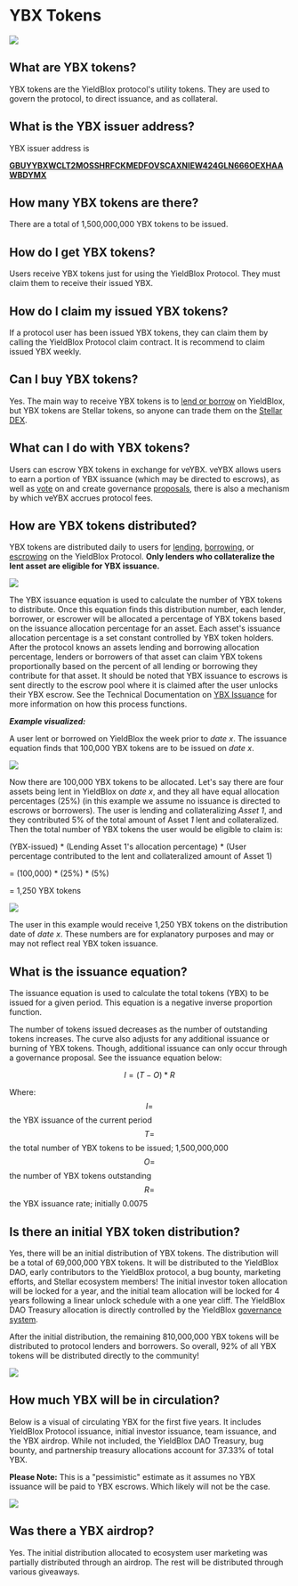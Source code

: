 # YBX Tokens

![](<../../.gitbook/assets/YBX tokens header (1).svg>)

## What are YBX tokens?

YBX tokens are the YieldBlox protocol's utility tokens. They are used to govern the protocol, to direct issuance, and as collateral.

## What is the YBX issuer address?

YBX issuer address is

[**GBUYYBXWCLT2MOSSHRFCKMEDFOVSCAXNIEW424GLN666OEXHAAWBDYMX**](https://stellar.expert/explorer/public/asset/YBX-GBUYYBXWCLT2MOSSHRFCKMEDFOVSCAXNIEW424GLN666OEXHAAWBDYMX)

## How many YBX tokens are there?

There are a total of 1,500,000,000 YBX tokens to be issued.

## How do I get YBX tokens?

Users receive YBX tokens just for using the YieldBlox Protocol. They must claim them to receive their issued YBX.

## How do I claim my issued YBX tokens?

If a protocol user has been issued YBX tokens, they can claim them by calling the YieldBlox Protocol claim contract. It is recommend to claim issued YBX weekly.

## Can I buy YBX tokens?

Yes. The main way to receive YBX tokens is to [lend or borrow](../lending-borrowing/) on YieldBlox, but YBX tokens are Stellar tokens, so anyone can trade them on the [Stellar DEX](https://www.stellar.org/tools?locale=en#trade-on-the-stellar-dex).

## What can I do with YBX tokens?

Users can escrow YBX tokens in exchange for veYBX. veYBX allows users to earn a portion of YBX issuance (which may be directed to escrows), as well as [vote](../governance.md#how-does-voting-work) on and create governance [proposals](../governance.md#how-are-protocol-change-proposals-created), there is also a mechanism by which veYBX accrues protocol fees.

## How are YBX tokens distributed?

YBX tokens are distributed daily to users for [lending](../lending-borrowing/), [borrowing](../lending-borrowing/#how-does-borrowing-work-on-yieldblox), or [escrowing](../escrowing.md) on the YieldBlox Protocol. **Only lenders who collateralize the lent asset are eligible for YBX issuance.**

![](<../../.gitbook/assets/dist scheme @3x.png>)

The YBX issuance equation is used to calculate the number of YBX tokens to distribute. Once this equation finds this distribution number, each lender, borrower, or escrower will be allocated a percentage of YBX tokens based on the issuance allocation percentage for an asset. Each asset's issuance allocation percentage is a set constant controlled by YBX token holders. After the protocol knows an assets lending and borrowing allocation percentage, lenders or borrowers of that asset can claim YBX tokens proportionally based on the percent of all lending or borrowing they contribute for that asset. It should be noted that YBX issuance to escrows is sent directly to the escrow pool where it is claimed after the user unlocks their YBX escrow. See the Technical Documentation on [YBX Issuance](../../technical-docs/ybx-issuance.md) for more information on how this process functions.

_**Example visualized:**_

A user lent or borrowed on YieldBlox the week prior to _date x_. The issuance equation finds that 100,000 YBX tokens are to be issued on _date x_.

![](<../../.gitbook/assets/ybx issuance exampl - simple@3x (1).png>)

Now there are 100,000 YBX tokens to be allocated. Let's say there are four assets being lent in YieldBlox on _date x_, and they all have equal allocation percentages (25%) (in this example we assume no issuance is directed to escrows or borrowers). The user is lending and collateralizing _Asset 1_, and they contributed 5% of the total amount of Asset _1_ lent and collateralized. Then the total number of YBX tokens the user would be eligible to claim is:

(YBX-issued) \* (Lending Asset 1's allocation percentage) \* (User percentage contributed to the lent and collateralized amount of Asset 1)

\= (100,000) \* (25%) \* (5%)

\= 1,250 YBX tokens

![](<../../.gitbook/assets/issuance example@3x.png>)

The user in this example would receive 1,250 YBX tokens on the distribution date of _date x_. These numbers are for explanatory purposes and may or may not reflect real YBX token issuance.

## What is the issuance equation?

The issuance equation is used to calculate the total tokens (YBX) to be issued for a given period. This equation is a negative inverse proportion function.

The number of tokens issued decreases as the number of outstanding tokens increases. The curve also adjusts for any additional issuance or burning of YBX tokens. Though, additional issuance can only occur through a governance proposal. See the issuance equation below:

$$
I=(T-O) * R
$$

Where:\
$$I=$$ the YBX issuance of the current period\
$$T=$$ the total number of YBX tokens to be issued; 1,500,000,000\
$$O=$$ the number of YBX tokens outstanding\
$$R=$$ the YBX issuance rate; initially 0.0075

## Is there an initial YBX token distribution?

Yes, there will be an initial distribution of YBX tokens. The distribution will be a total of 69,000,000 YBX tokens. It will be distributed to the YieldBlox DAO, early contributors to the YieldBlox protocol, a bug bounty, marketing efforts, and Stellar ecosystem members! The initial investor token allocation will be locked for a year, and the initial team allocation will be locked for 4 years following a linear unlock schedule with a one year cliff. The YieldBlox DAO Treasury allocation is directly controlled by the YieldBlox [governance system](../governance.md).

After the initial distribution, the remaining 810,000,000 YBX tokens will be distributed to protocol lenders and borrowers. So overall, 92% of all YBX tokens will be distributed directly to the community!

![](<../../.gitbook/assets/YBX allocation final@3x (1).png>)

## How much YBX will be in circulation?

Below is a visual of circulating YBX for the first five years. It includes YieldBlox Protocol issuance, initial investor issuance, team issuance, and the YBX airdrop. While not included, the YieldBlox DAO Treasury, bug bounty, and partnership treasury allocations account for 37.33% of total YBX.

**Please Note:** This is a "pessimistic" estimate as it assumes no YBX issuance will be paid to YBX escrows. Which likely will not be the case.

![](<../../.gitbook/assets/image (25).png>)

## Was there a YBX airdrop?

Yes. The initial distribution allocated to ecosystem user marketing was partially distributed through an airdrop. The rest will be distributed through various giveaways.
